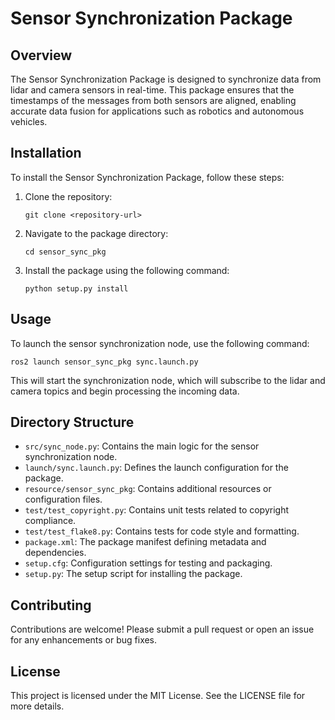 # Sensor Synchronization Package

## Overview
The Sensor Synchronization Package is designed to synchronize data from lidar and camera sensors in real-time. This package ensures that the timestamps of the messages from both sensors are aligned, enabling accurate data fusion for applications such as robotics and autonomous vehicles.

## Installation
To install the Sensor Synchronization Package, follow these steps:

1. Clone the repository:
   ```
   git clone <repository-url>
   ```

2. Navigate to the package directory:
   ```
   cd sensor_sync_pkg
   ```

3. Install the package using the following command:
   ```
   python setup.py install
   ```

## Usage
To launch the sensor synchronization node, use the following command:
```
ros2 launch sensor_sync_pkg sync.launch.py
```

This will start the synchronization node, which will subscribe to the lidar and camera topics and begin processing the incoming data.

## Directory Structure
- `src/sync_node.py`: Contains the main logic for the sensor synchronization node.
- `launch/sync.launch.py`: Defines the launch configuration for the package.
- `resource/sensor_sync_pkg`: Contains additional resources or configuration files.
- `test/test_copyright.py`: Contains unit tests related to copyright compliance.
- `test/test_flake8.py`: Contains tests for code style and formatting.
- `package.xml`: The package manifest defining metadata and dependencies.
- `setup.cfg`: Configuration settings for testing and packaging.
- `setup.py`: The setup script for installing the package.

## Contributing
Contributions are welcome! Please submit a pull request or open an issue for any enhancements or bug fixes.

## License
This project is licensed under the MIT License. See the LICENSE file for more details.